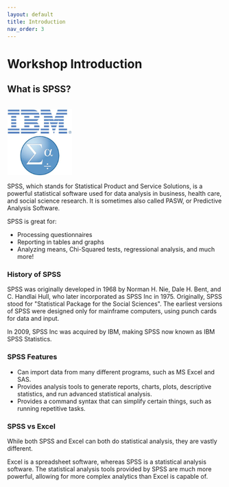 ```yaml
---
layout: default
title: Introduction
nav_order: 3
---
```

<!-- 
This page will go over introductory content to the workshop. 
If your workshop has an introduction sequence, whether it be history, "Why should you use __", or anything of that matter, this is where it goes! If your workshop doesn't need this, delete introduction.md from the repository. 
Add, edit, or remove any content below for the workshop in question. 
-->

# Workshop Introduction 
<!-- Follow along with the introductory video, slides, or text below. -->

<!-- If your page has a video to go along with it, put it here. -->
<!-- <iframe height="416" width="100%" allowfullscreen frameborder=0 src="https://echo360.ca/media/c387e1fe-8042-44d2-a114-3c50ef18c524/public"></iframe>
[View original here.](https://echo360.ca/media/c387e1fe-8042-44d2-a114-3c50ef18c524/public) -->

<!-- If your page has slides/PDFs/worksheets to go along with it, put it here. -->
<!-- <embed width="100%" height="466" src="assets/docs/twineIntro.pdf" style="border:none;">
[Download slides here.](assets/docs/twineIntro.pdf) -->

## What is SPSS?
<br>
<img src="assets/img/intro1.jpg" width="30%" alt="IBM SPSS logo">

SPSS, which stands for Statistical Product and Service Solutions, is a powerful statistical software used for data analysis in business, health care, and social science research. It is sometimes also called PASW, or Predictive Analysis Software.

SPSS is great for:
- Processing questionnaires
- Reporting in tables and graphs
- Analyzing means, Chi-Squared tests, regressional analysis, and much more!

### History of SPSS

SPSS was originally developed in 1968 by Norman H. Nie, Dale H. Bent, and C. Handlai Hull, who later incorporated as SPSS Inc in 1975. Originally, SPSS stood for "Statistical Package for the Social Sciences". The earliest versions of SPSS were designed only for mainframe computers, using punch cards for data and input.

In 2009, SPSS Inc was acquired by IBM, making SPSS now known as IBM SPSS Statistics.

### SPSS Features

- Can import data from many different programs, such as MS Excel and SAS.
- Provides analysis tools to generate reports, charts, plots, descriptive statistics, and run advanced statistical analysis.
- Provides a command syntax that can simplify certain things, such as running repetitive tasks.

### SPSS vs Excel

While both SPSS and Excel can both do statistical analysis, they are vastly different. 

Excel is a spreadsheet software, whereas SPSS is a statistical analysis software. The statistical analysis tools provided by SPSS are much more powerful, allowing for more complex analytics than Excel is capable of. 

